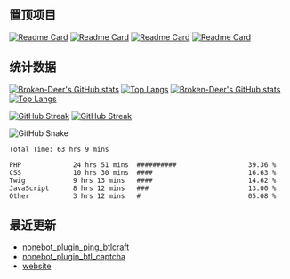 ## 置顶项目

[![Readme Card](https://github-readme-stats.vercel.app/api/pin/?username=Broken-Deer&repo=website&theme=default&locale=cn)](https://github.com/Broken-Deer/website#gh-light-mode-only) [![Readme Card](https://github-readme-stats.vercel.app/api/pin/?username=Broken-Deer&repo=phpdbtools&theme=default&locale=cn)](https://github.com/Broken-Deer/phpdbtools#gh-light-mode-only)
[![Readme Card](https://github-readme-stats.vercel.app/api/pin/?username=Broken-Deer&repo=website&theme=dark&hide_border=true&locale=cn)](https://github.com/Broken-Deer/website#gh-dark-mode-only) [![Readme Card](https://github-readme-stats.vercel.app/api/pin/?username=Broken-Deer&repo=phpdbtools&theme=dark&hide_border=true&locale=cn)](https://github.com/Broken-Deer/phpdbtools#gh-dark-mode-only)

## 统计数据

[![Broken-Deer's GitHub stats](https://github-readme-stats.vercel.app/api?username=Broken-Deer&locale=cn&hide_border=true&theme=default#gh-light-mode-only)](https://github.com/Broken-Deer#gh-light-mode-only) [![Top Langs](https://github-readme-stats.vercel.app/api/top-langs/?username=Broken-Deer&layout=compact&locale=cn&hide_border=true&theme=default)](https://github.com/Broken-Deer#gh-light-mode-only)
[![Broken-Deer's GitHub stats](https://github-readme-stats.vercel.app/api?username=Broken-Deer&locale=cn&hide_border=true&theme=dark)](https://github.com/Broken-Deer#gh-dark-mode-only)[![Top Langs](https://github-readme-stats.vercel.app/api/top-langs/?username=Broken-Deer&layout=compact&locale=cn&hide_border=true&theme=dark)](https://github.com/Broken-Deer#gh-dark-mode-only)

[![GitHub Streak](https://streak-stats.demolab.com/?user=Broken-Deer&theme=default&locale=cn&hide_border=true)](https://git.io/streak-stats#gh-light-mode-only)
[![GitHub Streak](https://streak-stats.demolab.com/?user=Broken-Deer&theme=dark&hide_border=true&locale=cn)](https://git.io/streak-stats#gh-dark-mode-only)

![GitHub Snake](https://cdn.jsdelivr.net/gh/Broken-Deer/Broken-Deer/assets/github-contribution-grid-snake.svg)

<!--START_SECTION:waka-->

```text
Total Time: 63 hrs 9 mins

PHP             24 hrs 51 mins  ##########                  39.36 %
CSS             10 hrs 30 mins  ####                        16.63 %
Twig            9 hrs 13 mins   ####                        14.62 %
JavaScript      8 hrs 12 mins   ###                         13.00 %
Other           3 hrs 12 mins   #                           05.08 %
```

<!--END_SECTION:waka-->

## 最近更新

- [nonebot_plugin_ping_btlcraft](https://github.com/Broken-Deer/nonebot_plugin_ping_btlcraft)
- [nonebot_plugin_btl_captcha](https://github.com/Broken-Deer/nonebot_plugin_btl_captcha)
- [website](https://github.com/Broken-Deer/website)


